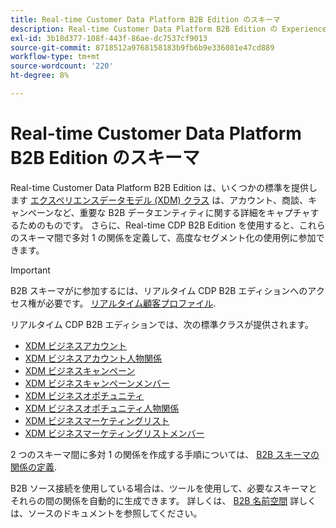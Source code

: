 ```yaml
---
title: Real-time Customer Data Platform B2B Edition のスキーマ
description: Real-time Customer Data Platform B2B Edition の Experience Data Model(XDM) スキーマの役割の概要です。
exl-id: 3b18d377-108f-443f-86ae-dc7537cf9013
source-git-commit: 8718512a9768158183b9fb6b9e336081e47cd889
workflow-type: tm+mt
source-wordcount: '220'
ht-degree: 8%

---
```


# Real-time Customer Data Platform B2B Edition のスキーマ

Real-time Customer Data Platform B2B Edition は、いくつかの標準を提供します [エクスペリエンスデータモデル (XDM) クラス](../../xdm/schema/composition.md#class) は、アカウント、商談、キャンペーンなど、重要な B2B データエンティティに関する詳細をキャプチャするためのものです。 さらに、Real-time CDP B2B Edition を使用すると、これらのスキーマ間で多対 1 の関係を定義して、高度なセグメント化の使用例に参加できます。

>[!IMPORTANT]
>
>B2B スキーマがに参加するには、リアルタイム CDP B2B エディションへのアクセス権が必要です。 [リアルタイム顧客プロファイル](../../profile/home.md).

リアルタイム CDP B2B エディションでは、次の標準クラスが提供されます。

* [XDM ビジネスアカウント](../../xdm/classes/b2b/business-account.md)
* [XDM ビジネスアカウント人物関係](../../xdm/classes/b2b/business-account-person-relation.md)
* [XDM ビジネスキャンペーン](../../xdm/classes/b2b/business-campaign.md)
* [XDM ビジネスキャンペーンメンバー](../../xdm/classes/b2b/business-campaign-members.md)
* [XDM ビジネスオポチュニティ](../../xdm/classes/b2b/business-opportunity.md)
* [XDM ビジネスオポチュニティ人物関係](../../xdm/classes/b2b/business-opportunity-person-relation.md)
* [XDM ビジネスマーケティングリスト](../../xdm/classes/b2b/business-marketing-list.md)
* [XDM ビジネスマーケティングリストメンバー](../../xdm/classes/b2b/business-marketing-list-members.md)

2 つのスキーマ間に多対 1 の関係を作成する手順については、 [B2B スキーマの関係の定義](../../xdm/tutorials/relationship-b2b.md).

B2B ソース接続を使用している場合は、ツールを使用して、必要なスキーマとそれらの間の関係を自動的に生成できます。 詳しくは、 [B2B 名前空間](../../sources/connectors/adobe-applications/marketo/marketo-namespaces.md) 詳しくは、ソースのドキュメントを参照してください。
